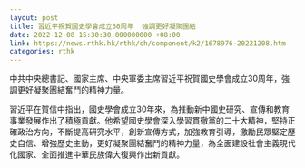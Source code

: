```yaml
---
layout: post
title: 習近平祝賀國史學會成立30周年  強調更好凝聚團結
date: 2022-12-08 15:30:30.000000000 +08:00
link: https://news.rthk.hk/rthk/ch/component/k2/1678976-20221208.htm
categories: rthk
---
```


中共中央總書記、國家主席、中央軍委主席習近平祝賀國史學會成立30周年，強調更好凝聚團結奮鬥的精神力量。

習近平在賀信中指出，國史學會成立30年來，為推動新中國史研究、宣傳和教育事業發展作出了積極貢獻。他希望國史學會深入學習貫徹黨的二十大精神，堅持正確政治方向，不斷提高研究水平，創新宣傳方式，加強教育引導，激勵民眾堅定歷史自信、增強歷史主動，更好凝聚團結奮鬥的精神力量，為全面建設社會主義現代化國家、全面推進中華民族偉大復興作出新貢獻。
